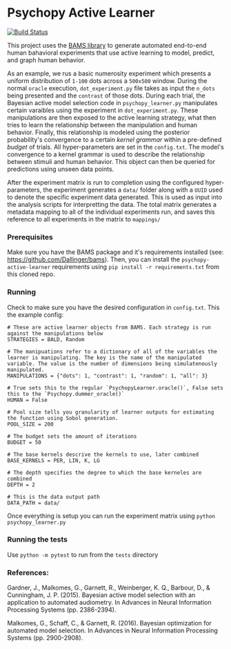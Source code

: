 # Psychopy Active Learner

[![Build Status](https://travis-ci.com/vlall/psychopy-active-learner.svg?token=u4sdN1vvyVBZq3MUz13n&branch=master)](https://travis-ci.com/vlall/psychopy-active-learner)

This project uses the [BAMS library](https://www.github.com/dallinger/bams) to generate automated end-to-end human bahavioral experiments that use active learning to model, predict, and graph human behavior.

As an example, we rus a basic numerosity experiment which presents a uniform distribution of `1-100` dots across a `500x500` window. During the normal `oracle` execution, `dot_experiment.py` file takes as input the `n_dots` being presented and the `contrast` of those dots. During each trial, the Bayesian active model selection code in `psychopy_learner.py` manipulates certain varaibles using the experiment in `dot_experiment.py`. These manipulations are then exposed to the active learning strategy, what then tries to learn the relationship between the manipulation and human behavior. Finally, this relationship is modeled using the posterior probability's convergence to a certain *kernel grammar* within a pre-defined *budget* of trials. All hyper-parameters are set in the `config.txt`. The model's convergence to a kernel grammar is used to describe the relationship between stimuli and human behavior. This object can then be queried for predictions using unseen data points.

After the experiment matrix is run to completion using the configured hyper-parameters, the experiment generates a `data/` folder along with a `UUID` used to denote the specific experiment data generated. This is used as input into the analysis scripts for interpretting the data. The total matrix generates a metadata mapping to all of the individual experiments run, and saves this reference to all experiments in the matrix to `mappings/`
 

### Prerequisites

Make sure you have the BAMS package and it's requirements installed (see: https://github.com/Dallinger/bams). Then, you can install the `psychopy-active-learner` requirements using `pip install -r requirements.txt` from this cloned repo.


### Running

Check to make sure you have the desired configuration in `config.txt`.
This the example config:

```
# These are active learner objects from BAMS. Each strategy is run against the manipulations below
STRATEGIES = BALD, Random

# The manipuations refer to a dictionary of all of the variables the learner is manipulating. The key is the name of the manipulated variable. The value is the number of dimensions being simulatenously manipulated.
MANIPULATIONS = {"dots": 1, "contrast": 1, "random": 1, "all": 3}

# True sets this to the regular `PsychopyLearner.oracle()`, False sets this to the `Psychopy.dummer_oracle()`
HUMAN = False

# Pool size tells you granularity of learner outputs for estimating the function using Sobol generation.
POOL_SIZE = 200

# The budget sets the amount of iterations
BUDGET = 50

# The base kernels descrive the kernels to use, later combined
BASE_KERNELS = PER, LIN, K, LG

# The depth specifies the degree to which the base kerneles are combined
DEPTH = 2

# This is the data output path
DATA_PATH = data/

```
Once everything is setup you can run the experiment matrix using `python psychopy_learner.py`


### Running the tests

Use `python -m pytest` to run from the `tests` directory

### References:
Gardner, J., Malkomes, G., Garnett, R., Weinberger, K. Q., Barbour, D., & Cunningham, J. P. (2015). Bayesian active model selection with an application to automated audiometry. In Advances in Neural Information Processing Systems (pp. 2386-2394).

Malkomes, G., Schaff, C., & Garnett, R. (2016). Bayesian optimization for automated model selection. In Advances in Neural Information Processing Systems (pp. 2900-2908).
